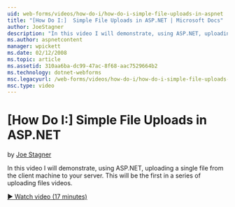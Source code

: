 ```yaml
---
uid: web-forms/videos/how-do-i/how-do-i-simple-file-uploads-in-aspnet
title: "[How Do I:]  Simple File Uploads in ASP.NET | Microsoft Docs"
author: JoeStagner
description: "In this video I will demonstrate, using ASP.NET, uploading a single file from the client machine to your server. This will be the first in a series of upload..."
ms.author: aspnetcontent
manager: wpickett
ms.date: 02/12/2008
ms.topic: article
ms.assetid: 310aa6ba-dc99-47ac-8f68-aac7529664b2
ms.technology: dotnet-webforms
msc.legacyurl: /web-forms/videos/how-do-i/how-do-i-simple-file-uploads-in-aspnet
msc.type: video
---
```

[How Do I:]  Simple File Uploads in ASP.NET
====================
by [Joe Stagner](https://github.com/JoeStagner)

In this video I will demonstrate, using ASP.NET, uploading a single file from the client machine to your server. This will be the first in a series of uploading files videos.

[&#9654; Watch video (17 minutes)](https://channel9.msdn.com/Blogs/ASP-NET-Site-Videos/how-do-i-simple-file-uploads-in-aspnet)
